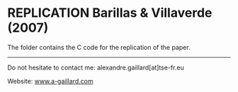 # REPLICATION Barillas & Villaverde (2007)

The folder contains the C code for the replication of the paper.

----

Do not hesitate to contact me: alexandre.gaillard[at]tse-fr.eu

Website: www.a-gaillard.com



